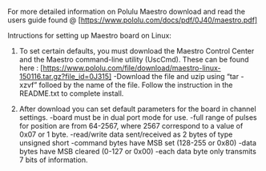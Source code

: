 For more detailed information on Polulu Maestro download and read the users guide found @ [https://www.pololu.com/docs/pdf/0J40/maestro.pdf]

Intructions for setting up Maestro board on Linux:

1. To set certain defaults, you must download the Maestro Control Center and the Maestro command-line utility (UscCmd). These can be found here :
  [https://www.pololu.com/file/download/maestro-linux-150116.tar.gz?file_id=0J315]
  -Download the file and uzip using “tar -xzvf” folloed by the name of the file. Follow the instruction in the README.txt to complete install.

2. After download you can set default parameters for the board in channel settings.
  -board must be in dual port mode for use.
  -full range of pulses for position are from 64-2567, where 2567 correspond to a value of 0x07 or 1 byte. 
  -read/write data sent/received as 2 bytes of type unsigned short
  -command bytes have MSB set (128-255 or 0x80)
  -data bytes have MSB cleared (0-127 or 0x00)
  -each data byte only transmits 7 bits of information.



